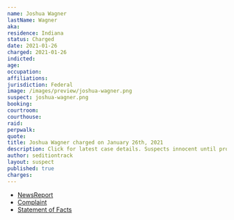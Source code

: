 ```yaml
---
name: Joshua Wagner
lastName: Wagner
aka:
residence: Indiana
status: Charged
date: 2021-01-26
charged: 2021-01-26
indicted:
age:
occupation:
affiliations:
jurisdiction: Federal
image: /images/preview/joshua-wagner.png
suspect: joshua-wagner.png
booking:
courtroom:
courthouse:
raid:
perpwalk:
quote:
title: Joshua Wagner charged on January 26th, 2021
description: Click for latest case details. Suspects innocent until proven guilty.
author: seditiontrack
layout: suspect
published: true
charges:
---
```

- [NewsReport](https://www.indystar.com/story/news/crime/2021/01/26/capitol-riot-fbi-insurrection-indiana-men-facing-federal-charges/4269649001/)
- [Complaint](https://www.justice.gov/opa/page/file/1360941/download)
- [Statement of Facts](https://www.justice.gov/opa/page/file/1360941/download)
